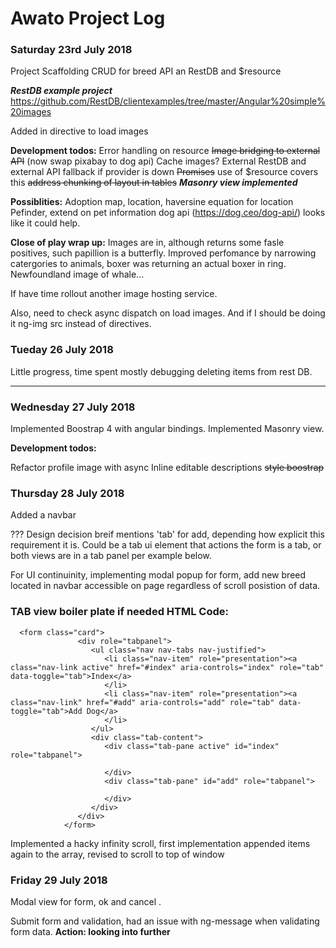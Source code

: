 
# Awato Project Log


### Saturday 23rd July 2018

Project Scaffolding
CRUD for breed API an RestDB and $resource

***RestDB example project***
https://github.com/RestDB/clientexamples/tree/master/Angular%20simple%20images

Added in directive to load images 

**Development todos:**
Error handling on resource
~~Image bridging to external API~~  (now swap pixabay to dog api)
Cache images? 
External RestDB and external API fallback if provider is down
~~Promises~~ use of $resource covers this
~~address chunking of layout in tables~~  ***Masonry view implemented*** 
 
**Possiblities:**
Adoption map, location, haversine equation for location
Pefinder, extend on pet information dog api (https://dog.ceo/dog-api/) looks like it could help. 

**Close of play wrap up:**
Images are in, although returns some fasle positives, such papillion is a butterfly. Improved perfomance by narrowing catergories to animals, boxer was returning an actual boxer in ring. Newfoundland image of whale...

If have time rollout another image hosting service. 

Also, need to check async dispatch on load images. And if I should be doing it ng-img src instead of directives.

### Tueday 26 July 2018

Little progress, time spent mostly debugging deleting items from rest DB.

***

### Wednesday 27 July 2018

Implemented Boostrap 4 with angular  bindings.
Implemented Masonry view. 

**Development todos:**

Refactor profile image with async
Inline editable descriptions
~~style boostrap~~


### Thursday  28 July 2018

Added a navbar

??? Design decision breif mentions 'tab' for add, depending how explicit this requirement it is. Could be a tab ui element that actions the form is a tab, or both views are in a tab panel per example below.

For UI continuinity, implementing modal popup for form, add new breed located in navbar accessible on page regardless of scroll posistion of data.

### TAB view boiler plate if needed HTML Code:

```
  <form class="card">
               <div role="tabpanel">
                  <ul class="nav nav-tabs nav-justified">
                     <li class="nav-item" role="presentation"><a class="nav-link active" href="#index" aria-controls="index" role="tab" data-toggle="tab">Index</a>
                     </li>
                     <li class="nav-item" role="presentation"><a class="nav-link" href="#add" aria-controls="add" role="tab" data-toggle="tab">Add Dog</a>
                     </li>
                  </ul>
                  <div class="tab-content">
                     <div class="tab-pane active" id="index" role="tabpanel">
                       
                     </div>
                     <div class="tab-pane" id="add" role="tabpanel">
                 
                     </div>
                  </div>
               </div>
            </form>
```

Implemented a hacky infinity scroll, first implementation appended items again to the array, revised to scroll to top of window 

### Friday 29 July 2018

Modal view for form, ok and cancel .

Submit form and validation, had an issue with ng-message when validating form data. **Action: looking into further** 

